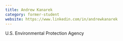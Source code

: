 ```yaml
---
title: Andrew Kanarek
category: former-student
website: https://www.linkedin.com/in/andrewkanarek
---
```


U.S. Environmental Protection Agency
